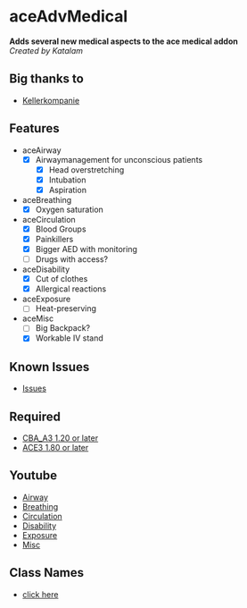 aceAdvMedical
====
**Adds several new medical aspects to the ace medical addon**<br/>
*Created by Katalam*

Big thanks to
---------
+ [Kellerkompanie](http://kellerkompanie.com/)

Features
--------

- aceAirway
  - [x] Airwaymanagement for unconscious patients
    - [x] Head overstretching
    - [x] Intubation
    - [x] Aspiration
- aceBreathing
  - [x] Oxygen saturation
- aceCirculation
  - [x] Blood Groups
  - [x] Painkillers
  - [x] Bigger AED with monitoring
  - [ ] Drugs with access?
- aceDisability
  - [x] Cut of clothes
  - [x] Allergical reactions
- aceExposure
  - [ ] Heat-preserving
- aceMisc
  - [ ] Big Backpack?
  - [x] Workable IV stand

Known Issues
------------
+ [Issues](https://github.com/Katalam/kat_aceAdvMedical/issues)

Required
--------
+ [CBA_A3 1.20 or later](http://www.armaholic.com/page.php?id=18767)
+ [ACE3 1.80 or later](https://ace3mod.com/)

Youtube
--------
+ [Airway](https://youtu.be/V0csFQ1PLIw)
+ [Breathing](abc)
+ [Circulation](abc)
+ [Disability](abc)
+ [Exposure](abc)
+ [Misc](abc)

Class Names
--------
+ [click here](abc)
